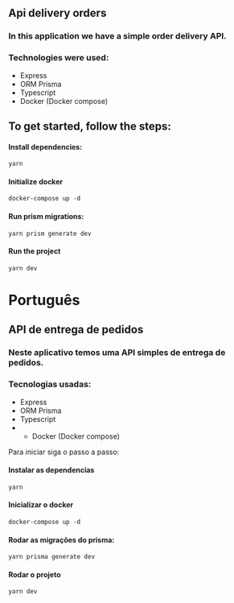 ## Api delivery orders
### In this application we have a simple order delivery API.

### Technologies were used:

* Express
* ORM Prisma
* Typescript
* Docker (Docker compose)

## To get started, follow the steps:

#### Install dependencies:
```yarn```

#### Initialize docker
```docker-compose up -d```

#### Run prism migrations:
```yarn prism generate dev```

#### Run the project
```yarn dev```

# Português

## API de entrega de pedidos

### Neste aplicativo temos uma API simples de entrega de pedidos.

### Tecnologias usadas:

* Express
* ORM Prisma
* Typescript
* * Docker (Docker compose)

Para iniciar siga o passo a passo:

#### Instalar as dependencias
```yarn```

#### Inicializar o docker
```docker-compose up -d```

#### Rodar as migrações do prisma:
```yarn prisma generate dev```

#### Rodar o projeto
```yarn dev```
